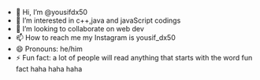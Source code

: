 - 👋 Hi, I’m @yousifdx50
- 👀 I’m interested in c++,java and javaScript codings
- 💞️ I’m looking to collaborate on web dev
- 📫 How to reach me my Instagram is yousif_dx50
- 😄 Pronouns: he/him
- ⚡ Fun fact: a lot of people will read anything that starts with the word fun fact haha haha haha 

<!---
yousifdx50/yousifdx50 is a ✨ special ✨ repository because its `README.md` (this file) appears on your GitHub profile.
You can click the Preview link to take a look at your changes.
--->
